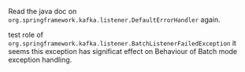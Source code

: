 Read the java doc on `org.springframework.kafka.listener.DefaultErrorHandler` again.

test role of `org.springframework.kafka.listener.BatchListenerFailedException` it seems this exception has significat
effect on Behaviour of Batch mode exception handling.
